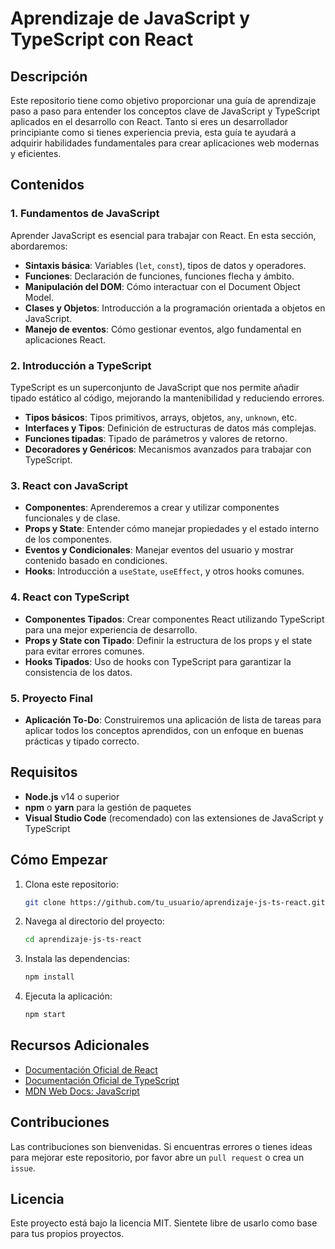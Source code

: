# Aprendizaje de JavaScript y TypeScript con React

## Descripción
Este repositorio tiene como objetivo proporcionar una guía de aprendizaje paso a paso para entender los conceptos clave de JavaScript y TypeScript aplicados en el desarrollo con React. Tanto si eres un desarrollador principiante como si tienes experiencia previa, esta guía te ayudará a adquirir habilidades fundamentales para crear aplicaciones web modernas y eficientes.

## Contenidos

### 1. Fundamentos de JavaScript
Aprender JavaScript es esencial para trabajar con React. En esta sección, abordaremos:
- **Sintaxis básica**: Variables (`let`, `const`), tipos de datos y operadores.
- **Funciones**: Declaración de funciones, funciones flecha y ámbito.
- **Manipulación del DOM**: Cómo interactuar con el Document Object Model.
- **Clases y Objetos**: Introducción a la programación orientada a objetos en JavaScript.
- **Manejo de eventos**: Cómo gestionar eventos, algo fundamental en aplicaciones React.

### 2. Introducción a TypeScript
TypeScript es un superconjunto de JavaScript que nos permite añadir tipado estático al código, mejorando la mantenibilidad y reduciendo errores.
- **Tipos básicos**: Tipos primitivos, arrays, objetos, `any`, `unknown`, etc.
- **Interfaces y Tipos**: Definición de estructuras de datos más complejas.
- **Funciones tipadas**: Tipado de parámetros y valores de retorno.
- **Decoradores y Genéricos**: Mecanismos avanzados para trabajar con TypeScript.

### 3. React con JavaScript
- **Componentes**: Aprenderemos a crear y utilizar componentes funcionales y de clase.
- **Props y State**: Entender cómo manejar propiedades y el estado interno de los componentes.
- **Eventos y Condicionales**: Manejar eventos del usuario y mostrar contenido basado en condiciones.
- **Hooks**: Introducción a `useState`, `useEffect`, y otros hooks comunes.

### 4. React con TypeScript
- **Componentes Tipados**: Crear componentes React utilizando TypeScript para una mejor experiencia de desarrollo.
- **Props y State con Tipado**: Definir la estructura de los props y el state para evitar errores comunes.
- **Hooks Tipados**: Uso de hooks con TypeScript para garantizar la consistencia de los datos.

### 5. Proyecto Final
- **Aplicación To-Do**: Construiremos una aplicación de lista de tareas para aplicar todos los conceptos aprendidos, con un enfoque en buenas prácticas y tipado correcto.

## Requisitos
- **Node.js** v14 o superior
- **npm** o **yarn** para la gestión de paquetes
- **Visual Studio Code** (recomendado) con las extensiones de JavaScript y TypeScript

## Cómo Empezar
1. Clona este repositorio:
   ```bash
   git clone https://github.com/tu_usuario/aprendizaje-js-ts-react.git
   ```
2. Navega al directorio del proyecto:
   ```bash
   cd aprendizaje-js-ts-react
   ```
3. Instala las dependencias:
   ```bash
   npm install
   ```
4. Ejecuta la aplicación:
   ```bash
   npm start
   ```

## Recursos Adicionales
- [Documentación Oficial de React](https://reactjs.org/)
- [Documentación Oficial de TypeScript](https://www.typescriptlang.org/)
- [MDN Web Docs: JavaScript](https://developer.mozilla.org/es/docs/Web/JavaScript)

## Contribuciones
Las contribuciones son bienvenidas. Si encuentras errores o tienes ideas para mejorar este repositorio, por favor abre un `pull request` o crea un `issue`.

## Licencia
Este proyecto está bajo la licencia MIT. Sientete libre de usarlo como base para tus propios proyectos.

